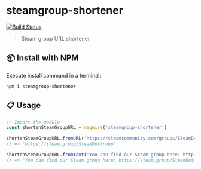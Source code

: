 # steamgroup-shortener

[![Build Status](https://travis-ci.org/SteamDotGroup/javascript-steamgroup-shortener.svg?branch=master)](https://travis-ci.org/SteamDotGroup/javascript-steamgroup-shortener)

> Steam group URL shortener

## :package: Install with NPM

Execute install command in a terminal:

```console
npm i steamgroup-shortener
```

## :clipboard: Usage

```javascript
// Import the module
const shortenSteamGroupURL = require('steamgroup-shortener')

shortenSteamGroupURL.fromURL('https://steamcommunity.com/groups/SteamDotGroup')
// => 'https://steam.group/SteamDotGroup'

shortenSteamGroupURL.fromText('You can find our Steam group here: http://steamcommunity.com/groups/SteamDotGroup have fun!')
// => 'You can find our Steam group here: https://steam.group/SteamDotGroup have fun!'
```
